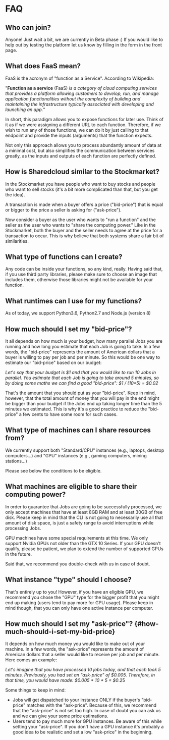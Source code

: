 # FAQ

## Who can join?

Anyone! Just wait a bit, we are currently in Beta phase :\) If you would like to help out by testing the platform let us know by filling in the form in the front page.

## What does FaaS mean?

FaaS is the acronym of "function as a Service". According to Wikipedia: 

"**Function as a service** \(FaaS\) _is a category of cloud computing services that provides a platform allowing customers to develop, run, and manage application functionalities without the complexity of building and maintaining the infrastructure typically associated with developing and launching an app._"

In short, this paradigm allows you to expose functions for later use. Think of it as if we were assigning a different URL to each function. Therefore, if we wish to run any of those functions, we can do it by just calling to that endpoint and provide the inputs \(arguments\) that the function expects.

Not only this approach allows you to process abundantly amount of data at a minimal cost, but also simplifies the communication between services greatly, as the inputs and outputs of each function are perfectly defined.

## How is Sharedcloud similar to the Stockmarket?

In the Stockmarket you have people who want to buy stocks and people who want  to sell stocks \(it's a bit more complicated than that, but you get the idea\).

A transaction is made when a buyer offers a price \("bid-price"\) that is equal or bigger to the price a seller is asking for \("ask-price"\).

Now consider a buyer as the user who wants to "run a function" and the seller as the user who wants to "share the computing power." Like in the Stockmarket, both the buyer and the seller needs to agree at the price for a transaction to occur. This is why believe that both systems share a fair bit of similarities.

## What type of functions can I create?

Any code can be inside your functions, so any kind, really. Having said that, if you use third party libraries, please make sure to choose an image that includes them, otherwise those libraries might not be available for your function.

## What runtimes can I use for my functions?

As of today, we support Python3.6, Python2.7 and Node.js \(version 8\)

## How much should I set my "bid-price"?

It all depends on how much is your budget, how many parallel Jobs you are running and how long you estimate that each Job is going to take. In a few words, the "bid-price" represents the amount of American dollars that a buyer is willing to pay per job and per minute. So this would be one way to estimate our "bid-price" based on our budget:

_Let's say that your budget is $1 and that you would like to run 10 Jobs in parallel. You estimate that each Job is going to take around 5 minutes, so by doing some maths we can find a good "bid-price": $1 / \(10\*5\) = $0.02_

That's the amount that you should put as your "bid-price". Keep in mind, however, that the total amount of money that you will pay in the end might be bigger than your budget if the Jobs end up taking longer time than the 5 minutes we estimated. This is why it's a good practice to reduce the "bid-price" a few cents to have some room for such cases.

## What type of machines can I share resources from?

We currently support both "Standard/CPU" instances \(e.g., laptops, desktop computers...\) and "GPU" instances \(e.g., gaming computers, mining stations...\)

Please see below the conditions to be eligible.

## What machines are eligible to share their computing power?

In order to guarantee that Jobs are going to be successfully processed, we only accept machines that have at least 8GB RAM and at least 30GB of free disk. Please keep in mind that the CLI is not going to necessarily use all that amount of disk space, is just a safety range to avoid interruptions while processing Jobs.

GPU machines have some special requirements at this time. We only support Nvidia GPUs not older than the GTX 10 Series. If your GPU doesn't qualify, please be patient, we plan to extend the number of supported GPUs in the future.

 Said that, we recommend you double-check with us in case of doubt. 

## What instance "type" should I choose?

That's entirely up to you! However, if you have an eligible GPU, we recommend you chose the "GPU" type for the bigger profit that you might end up making \(users tend to pay more for GPU usage\). Please keep in mind though, that you can only have one active instance per computer.

## How much should I set my "ask-price"? {#how-much-should-i-set-my-bid-price}

It depends on how much money you would like to make out of your machine. In a few words, the "ask-price" represents the amount of American dollars that a seller would like to receive per job and per minute. Here comes an example:

_Let's imagine that you have processed 10 jobs today, and that each took 5 minutes. Previously, you had set an "ask-price" of $0.005.  Therefore, in that time, you would have made: $0.005 \* 10 \* 5 = $0_.25

Some things to keep in mind:

* Jobs will get dispatched to your instance ONLY if the buyer's "bid-price" matches with the "ask-price". Because of this, we recommend that the "ask-price" is not set too high. In case of doubt you can ask us and we can give your some price estimations.
* Users tend to pay much more for GPU instances. Be aware of this while setting your "ask-price". If you don't have a GPU instance it's probably a good idea to be realistic and set a low "ask-price" in the beginning.

